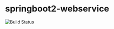 # springboot2-webservice
[![Build Status](https://app.travis-ci.com/jueun275/springboot2-webservice.svg?branch=main)](https://app.travis-ci.com/jueun275/springboot2-webservice)
